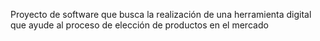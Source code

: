 Proyecto de software que busca la realización de una herramienta digital que ayude al proceso de elección de productos en el mercado
